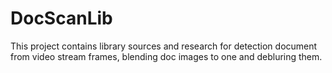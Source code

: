 # DocScanLib
This project contains library sources and research for detection document from video stream frames, blending doc images to one and debluring them.
